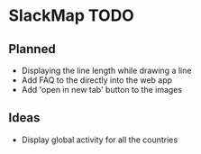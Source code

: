 # SlackMap TODO

## Planned
- Displaying the line length while drawing a line
- Add FAQ to the directly into the web app
- Add 'open in new tab' button to the images

## Ideas
- Display global activity for all the countries